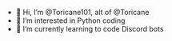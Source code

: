 - 👋 Hi, I’m @Toricane101, alt of @Toricane
- 👀 I’m interested in Python coding
- 🌱 I’m currently learning to code Discord bots
